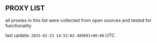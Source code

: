## PROXY LIST

all proxies in this list were collected from open sources and tested for functionality

last update: `2025-02-23 14:52:02.489691+00:00` UTC